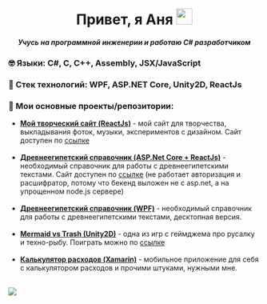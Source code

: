 <h1 align="center">Привет, я Аня
<img src="https://github.com/blackcater/blackcater/raw/main/images/Hi.gif" height="32"/></h1>
<h5 align="center">Учусь на программной инженерии и работаю C# разработчиком</h5>
<h3>🤓 Языки: C#, C, C++, Assembly, JSX/JavaScript</h3>
<h3>🌱 Стек технологий: WPF, ASP.NET Core, Unity2D, ReactJs</h3>
<h3>🔭 Мои основные проекты/репозитории: </h3>
<ul>
<li><a href="https://github.com/floralunit/floralunit-website-reactjs"><b> Мой творческий сайт (ReactJs)</b></a> - мой сайт для творчества, выкладывания фоток, музыки, экспериментов с дизайном. Сайт доступен по <a href="https://floralunit.neocities.org/">ссылке</a></li>
<br/>
<li><a href="https://github.com/floralunit/Ancient-Egyptian-Dictionary-AspNET-ReactJS-MLNet"><b> Древнеегипетский справочник (ASP.Net Core + ReactJs)</b></a> - необходимый справочник для работы с древнеегипетскими текстами. Сайт доступен по <a href="https://floralunit.github.io/ancient-egyptian-dictionary/">ссылке</a> (не работает авторизация и расшифратор, потому что бекенд выложен не с asp.net, а на упрощенном node.js сервере)</li>
<br/>
<li><a href="https://github.com/floralunit/Ancient-Egyptian-Hieroglyphic-Dictionary-WPF-MsSQL"><b> Древнеегипетский справочник (WPF)</b></a> - необходимый справочник для работы с древнеегипетскими текстами, десктопная версия.</li>
  <br/>
<li><a href="https://github.com/floralunit/TrashMermaid-Unity-GameJam"><b> Mermaid vs Trash (Unity2D)</b></a> - одна из игр с геймджема про русалку и техно-рыбу. Поиграть можно по <a href="https://floralunit.github.io/TrashMermaid-build/">ссылке</a> </li>
  <br/>
<li><a href="https://github.com/floralunit/ToDoListWithFinances-Xamarin-SQLite-MobileApp"><b> Калькулятор расходов (Xamarin)</b></a> - мобильное приложение для себя с калькулятором расходов и прочими штуками, нужными мне.</li>
  <br/>
</ul>

![](https://komarev.com/ghpvc/?username=floralunit)
